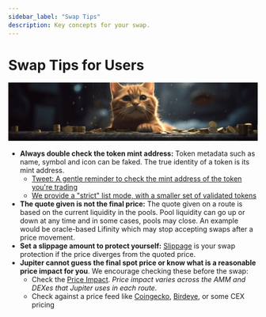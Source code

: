 ```yaml
---
sidebar_label: "Swap Tips"
description: Key concepts for your swap.
---
```


# Swap Tips for Users

![cat_coins_banner](../img/cat_coins_banner.png)

- **Always double check the token mint address:** Token metadata such as name, symbol and icon can be faked. The true identity of a token is its mint address. 
  - [Tweet: A gentle reminder to check the mint address of the token you're trading](https://twitter.com/JupiterExchange/status/1580217415593443329?s=20&t=xmsYmPnUZfuS6tQpvEQ7Pg)
  - [We provide a "strict" list mode, with a smaller set of validated tokens](/docs/get-your-token-onto-jup)
- **The quote given is not the final price:** The quote given on a route is based on the current liquidity in the pools. Pool liquidity can go up or down at any time and in some cases, pools may close. An example would be oracle-based Lifinity which may stop accepting swaps after a price movement.
- **Set a slippage amount to protect yourself:** [Slippage](./price-impact-slippage-price-warning#slippage) is your swap protection if the price diverges from the quoted price.
- **Jupiter cannot guess the final spot price or know what is a reasonable price impact for you**. We encourage checking these before the swap:
  - Check the [Price Impact](./price-impact-slippage-price-warning#price-impact). *Price impact varies across the AMM and DEXes that Jupiter uses in each route.*
  - Check against a price feed like [Coingecko](https://www.coingecko.com/), [Birdeye](https://birdeye.so/), or some CEX pricing
